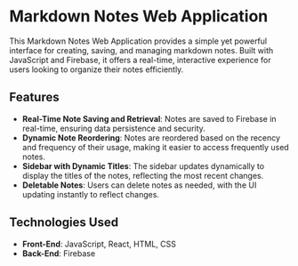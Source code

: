 # Markdown Notes Web Application

This Markdown Notes Web Application provides a simple yet powerful interface for creating, saving, and managing markdown notes. Built with JavaScript and Firebase, it offers a real-time, interactive experience for users looking to organize their notes efficiently.

## Features

- **Real-Time Note Saving and Retrieval**: Notes are saved to Firebase in real-time, ensuring data persistence and security.
- **Dynamic Note Reordering**: Notes are reordered based on the recency and frequency of their usage, making it easier to access frequently used notes.
- **Sidebar with Dynamic Titles**: The sidebar updates dynamically to display the titles of the notes, reflecting the most recent changes.
- **Deletable Notes**: Users can delete notes as needed, with the UI updating instantly to reflect changes.

## Technologies Used

- **Front-End**: JavaScript, React, HTML, CSS
- **Back-End**: Firebase

